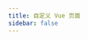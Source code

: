 ```yaml
---
title: 自定义 Vue 页面
sidebar: false
---
```


<style>
/* 在这里添加自定义样式 */
.page .theme-default-content {
  max-width: none;
}
.page-meta {
    display: none;
}
</style>


<ClientOnly>
  <Math/>
</ClientOnly>
